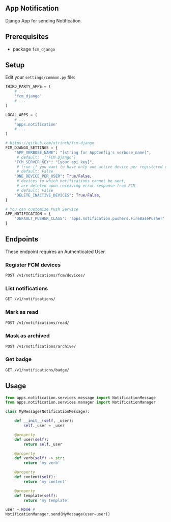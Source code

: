App Notification
---
Django App for sending Notification.

## Prerequisites
- package `fcm_django`

## Setup
Edit your `settings/common.py` file:

```python
THIRD_PARTY_APPS = (
    # ...
    'fcm_django'
    # ...
)

LOCAL_APPS = (
    # ...
    'apps.notification'
    # ...
)

# https://github.com/xtrinch/fcm-django
FCM_DJANGO_SETTINGS = {
    "APP_VERBOSE_NAME": "[string for AppConfig's verbose_name]",
     # default: _('FCM Django')
    "FCM_SERVER_KEY": "[your api key]",
     # true if you want to have only one active device per registered user at a time
     # default: False
    "ONE_DEVICE_PER_USER": True/False,
     # devices to which notifications cannot be sent,
     # are deleted upon receiving error response from FCM
     # default: False
    "DELETE_INACTIVE_DEVICES": True/False,
}

# You can customize Push Service
APP_NOTIFICATION = {
    'DEFAULT_PUSHER_CLASS': 'apps.notification.pushers.FireBasePusher'
}
```


## Endpoints
These endpoint requires an Authenticated User.

### Register FCM devices
```bash
POST /v1/notifications/fcm/devices/
```

### List notifications
```bash
GET /v1/notifications/
```

### Mark as read
```bash
POST /v1/notifications/read/
```

### Mask as archived
```bash
POST /v1/notifications/archive/
```

### Get badge
```bash
GET /v1/notifications/badge/
```

## Usage
```python
from apps.notification.services.message import NotificationMessage
from apps.notification.services.manager import NotificationManager

class MyMessage(NotificationMessage):

    def __init__(self, _user):
        self._user = _user

    @property
    def user(self):
        return self._user

    @property
    def verb(self) -> str:
        return 'my verb'

    @property
    def content(self):
        return 'my content'

    @property
    def template(self):
        return 'my template'

user = None #
NotificationManager.send(MyMessage(user=user))
```
